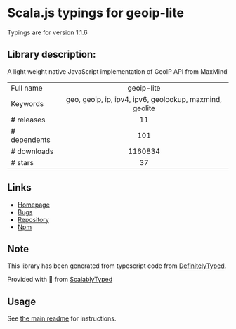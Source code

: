 
# Scala.js typings for geoip-lite

Typings are for version 1.1.6

## Library description:
A light weight native JavaScript implementation of GeoIP API from MaxMind

|                    |                 |
| ------------------ | :-------------: |
| Full name          | geoip-lite |
| Keywords           | geo, geoip, ip, ipv4, ipv6, geolookup, maxmind, geolite |
| # releases         | 11 |
| # dependents       | 101 |
| # downloads        | 1160834 |
| # stars            | 37 |

## Links
- [Homepage](https://github.com/bluesmoon/node-geoip)
- [Bugs](https://github.com/bluesmoon/node-geoip/issues)
- [Repository](https://github.com/bluesmoon/node-geoip)
- [Npm](https://www.npmjs.com/package/geoip-lite)
    


## Note
This library has been generated from typescript code from [DefinitelyTyped](https://definitelytyped.org).

Provided with :purple_heart: from [ScalablyTyped](https://github.com/oyvindberg/ScalablyTyped)

## Usage
See [the main readme](../../readme.md) for instructions.


